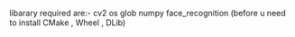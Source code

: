 libarary required are:-
cv2
os
glob
numpy
face_recognition (before u need to install CMake , Wheel , DLib)
